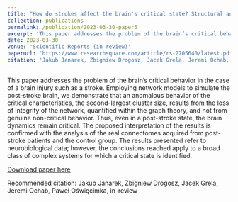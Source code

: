 ```yaml
---
title: "How do strokes affect the brain's critical state? Structural and functional aspects of the loss of connectome integrity"
collection: publications
permalink: /publication/2023-03-30-paper5
excerpt: 'This paper addresses the problem of the brain’s critical behavior in the case of a brain injury such as a stroke. Employing network models to simulate the post-stroke brain, we demonstrate that an anomalous behavior of the critical characteristics, the second-largest cluster size, results from the loss of integrity of the network, quantified within the graph theory, and not from genuine non-critical behavior. Thus, even in a post-stroke state, the brain dynamics remain critical. The proposed interpretation of the results is confirmed with the analysis of the real connectomes acquired from post-stroke patients and the control group. The results presented refer to neurobiological data; however, the conclusions reached apply to a broad class of complex systems for which a critical state is identified.'
date: 2023-03-30
venue: 'Scientific Reports (in-review)'
paperurl: 'https://www.researchsquare.com/article/rs-2705640/latest.pdf'
citation: 'Jakub Janarek, Zbigniew Drogosz, Jacek Grela, Jeremi Ochab, Paweł Oświęcimka, in-review'
---
```

This paper addresses the problem of the brain’s critical behavior in the case of a brain injury such as a stroke. Employing network models to simulate the post-stroke brain, we demonstrate that an anomalous behavior of the critical characteristics, the second-largest cluster size, results from the loss of integrity of the network, quantified within the graph theory, and not from genuine non-critical behavior. Thus, even in a post-stroke state, the brain dynamics remain critical. The proposed interpretation of the results is confirmed with the analysis of the real connectomes acquired from post-stroke patients and the control group. The results presented refer to neurobiological data; however, the conclusions reached apply to a broad class of complex systems for which a critical state is identified.

[Download paper here](https://www.researchsquare.com/article/rs-2705640/latest.pdf)

Recommended citation: Jakub Janarek, Zbigniew Drogosz, Jacek Grela, Jeremi Ochab, Paweł Oświęcimka, in-review